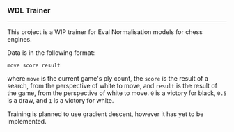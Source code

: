 ### WDL Trainer
---

This project is a WIP trainer for Eval Normalisation models for chess engines.

Data is in the following format:
```
move score result
```
where ``move`` is the current game's ply count, the ``score`` is the result of a search, from the perspective of white to move, and ``result`` is the result of the game, from the perspective of white to move. ``0`` is a victory for black, ``0.5`` is a draw, and ``1`` is a victory for white.

Training is planned to use gradient descent, however it has yet to be implemented.
